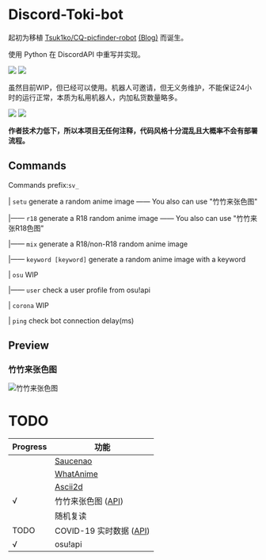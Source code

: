 # Discord-Toki-bot
起初为移植 [Tsuk1ko/CQ-picfinder-robot](https://github.com/Tsuk1ko/CQ-picfinder-robot) [(Blog)](https://moe.best/projects/qq-robot-picfinder.html) 而诞生。

使用 Python 在 DiscordAPI 中重写并实现。

[![](https://img.shields.io/badge/Made%20with-Python%203.8.1-brightgreen)](https://www.python.org/downloads/) [![](https://img.shields.io/badge/lib-discord.py-brightgreen)](https://github.com/Rapptz/discord.py/)

虽然目前WIP，但已经可以使用。机器人可邀请，但无义务维护，不能保证24小时的运行正常，本质为私用机器人，内加私货数量略多。

[![](https://img.shields.io/badge/Bot-invite%20link-blue)](https://discordapp.com/api/oauth2/authorize?client_id=687568148354170896&permissions=0&scope=bot) [![](https://img.shields.io/badge/Discord-Support%20server-blue)](https://discord.gg/MPU5qxE)

**作者技术力低下，所以本项目无任何注释，代码风格十分混乱且大概率不会有部署流程。**

## Commands
Commands prefix:`sv_`

| `setu`      generate a random anime image  —— You also can use "竹竹来张色图"

|—— `r18`      generate a R18 random anime image  —— You also can use "竹竹来张R18色图"

|—— `mix`	  generate a R18/non-R18 random anime image

|—— `keyword [keyword]`      generate a random anime image with a keyword

| `osu`      WIP

|—— `user`     check a user profile from osu!api

| `corona`      WIP

| `ping`      check bot connection delay(ms)

## Preview

### 竹竹来张色图
![竹竹来张色图](https://i.imgur.com/oiVip6K.png)

# TODO

| Progress | 功能 |
|  ----    | ----  |
|          | [Saucenao](https://saucenao.com/) |
|          | [WhatAnime](https://trace.moe/)   |
|          | [Ascii2d](https://ascii2d.net/)   |
|√         | 竹竹来张色图 ([API](https://yww.uy/setuapi))  |
|          | 随机复读                           |
|TODO      | COVID-19 实时数据 ([API](https://github.com/NovelCOVID/API))                 |
|√         | osu!api                          |
